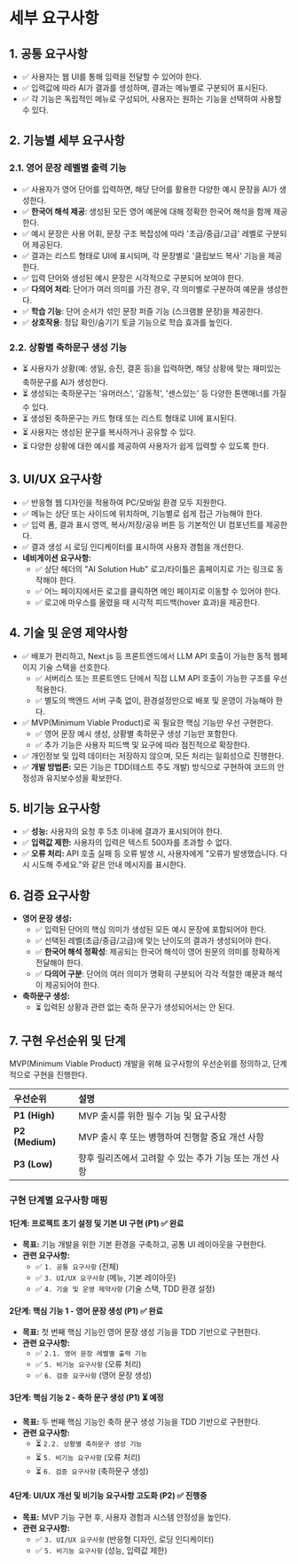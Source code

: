 # 세부 요구사항

## 1. 공통 요구사항
- ✅ 사용자는 웹 UI를 통해 입력을 전달할 수 있어야 한다.
- ✅ 입력값에 따라 AI가 결과를 생성하며, 결과는 메뉴별로 구분되어 표시된다.
- ✅ 각 기능은 독립적인 메뉴로 구성되어, 사용자는 원하는 기능을 선택하여 사용할 수 있다.

## 2. 기능별 세부 요구사항
### 2.1. 영어 문장 레벨별 출력 기능
- ✅ 사용자가 영어 단어를 입력하면, 해당 단어를 활용한 다양한 예시 문장을 AI가 생성한다.
- ✅ **한국어 해석 제공**: 생성된 모든 영어 예문에 대해 정확한 한국어 해석을 함께 제공한다.
- ✅ 예시 문장은 사용 어휘, 문장 구조 복잡성에 따라 '초급/중급/고급' 레벨로 구분되어 제공된다.
- ✅ 결과는 리스트 형태로 UI에 표시되며, 각 문장별로 '클립보드 복사' 기능을 제공한다.
- ✅ 입력 단어와 생성된 예시 문장은 시각적으로 구분되어 보여야 한다.
- ✅ **다의어 처리**: 단어가 여러 의미를 가진 경우, 각 의미별로 구분하여 예문을 생성한다.
- ✅ **학습 기능**: 단어 순서가 섞인 문장 퍼즐 기능 (스크램블 문장)을 제공한다.
- ✅ **상호작용**: 정답 확인/숨기기 토글 기능으로 학습 효과를 높인다.

### 2.2. 상황별 축하문구 생성 기능
- ⏳ 사용자가 상황(예: 생일, 승진, 결혼 등)을 입력하면, 해당 상황에 맞는 재미있는 축하문구를 AI가 생성한다.
- ⏳ 생성되는 축하문구는 '유머러스', '감동적', '센스있는' 등 다양한 톤앤매너를 가질 수 있다.
- ⏳ 생성된 축하문구는 카드 형태 또는 리스트 형태로 UI에 표시된다.
- ⏳ 사용자는 생성된 문구를 복사하거나 공유할 수 있다.
- ⏳ 다양한 상황에 대한 예시를 제공하여 사용자가 쉽게 입력할 수 있도록 한다.

## 3. UI/UX 요구사항
- ✅ 반응형 웹 디자인을 적용하여 PC/모바일 환경 모두 지원한다.
- ✅ 메뉴는 상단 또는 사이드에 위치하며, 기능별로 쉽게 접근 가능해야 한다.
- ✅ 입력 폼, 결과 표시 영역, 복사/저장/공유 버튼 등 기본적인 UI 컴포넌트를 제공한다.
- ✅ 결과 생성 시 로딩 인디케이터를 표시하여 사용자 경험을 개선한다.
- **네비게이션 요구사항:**
  - ✅ 상단 헤더의 "AI Solution Hub" 로고/타이틀은 홈페이지로 가는 링크로 동작해야 한다.
  - ✅ 어느 페이지에서든 로고를 클릭하면 메인 페이지로 이동할 수 있어야 한다.
  - ✅ 로고에 마우스를 올렸을 때 시각적 피드백(hover 효과)을 제공한다.

## 4. 기술 및 운영 제약사항
- ✅ 배포가 편리하고, Next.js 등 프론트엔드에서 LLM API 호출이 가능한 동적 웹페이지 기술 스택을 선호한다.
  - ✅ 서버리스 또는 프론트엔드 단에서 직접 LLM API 호출이 가능한 구조를 우선 적용한다.
  - ✅ 별도의 백엔드 서버 구축 없이, 환경설정만으로 배포 및 운영이 가능해야 한다.
- ✅ MVP(Minimum Viable Product)로 꼭 필요한 핵심 기능만 우선 구현한다.
  - ✅ 영어 문장 예시 생성, 상황별 축하문구 생성 기능만 포함한다.
  - ✅ 추가 기능은 사용자 피드백 및 요구에 따라 점진적으로 확장한다.
- ✅ 개인정보 및 입력 데이터는 저장하지 않으며, 모든 처리는 일회성으로 진행한다.
- ✅ **개발 방법론:** 모든 기능은 TDD(테스트 주도 개발) 방식으로 구현하여 코드의 안정성과 유지보수성을 확보한다.

## 5. 비기능 요구사항
- ✅ **성능:** 사용자의 요청 후 5초 이내에 결과가 표시되어야 한다.
- ✅ **입력값 제한:** 사용자의 입력은 텍스트 500자를 초과할 수 없다.
- ✅ **오류 처리:** API 호출 실패 등 오류 발생 시, 사용자에게 "오류가 발생했습니다. 다시 시도해 주세요."와 같은 안내 메시지를 표시한다.

## 6. 검증 요구사항
- **영어 문장 생성:**
  - ✅ 입력된 단어의 핵심 의미가 생성된 모든 예시 문장에 포함되어야 한다.
  - ✅ 선택된 레벨(초급/중급/고급)에 맞는 난이도의 결과가 생성되어야 한다.
  - ✅ **한국어 해석 정확성**: 제공되는 한국어 해석이 영어 원문의 의미를 정확하게 전달해야 한다.
  - ✅ **다의어 구분**: 단어의 여러 의미가 명확히 구분되어 각각 적절한 예문과 해석이 제공되어야 한다.
- **축하문구 생성:**
  - ⏳ 입력된 상황과 관련 없는 축하 문구가 생성되어서는 안 된다.

## 7. 구현 우선순위 및 단계
MVP(Minimum Viable Product) 개발을 위해 요구사항의 우선순위를 정의하고, 단계적으로 구현을 진행한다.

| 우선순위 | 설명 |
| :--- | :--- |
| **P1 (High)** | MVP 출시를 위한 필수 기능 및 요구사항 |
| **P2 (Medium)** | MVP 출시 후 또는 병행하여 진행할 중요 개선 사항 |
| **P3 (Low)** | 향후 릴리즈에서 고려할 수 있는 추가 기능 또는 개선 사항 |

### 구현 단계별 요구사항 매핑

#### **1단계: 프로젝트 초기 설정 및 기본 UI 구현 (P1)** ✅ **완료**
- **목표:** 기능 개발을 위한 기본 환경을 구축하고, 공통 UI 레이아웃을 구현한다.
- **관련 요구사항:**
  - ✅ `1. 공통 요구사항` (전체)
  - ✅ `3. UI/UX 요구사항` (메뉴, 기본 레이아웃)
  - ✅ `4. 기술 및 운영 제약사항` (기술 스택, TDD 환경 설정)

#### **2단계: 핵심 기능 1 - 영어 문장 생성 (P1)** ✅ **완료**
- **목표:** 첫 번째 핵심 기능인 영어 문장 생성 기능을 TDD 기반으로 구현한다.
- **관련 요구사항:**
  - ✅ `2.1. 영어 문장 레벨별 출력 기능`
  - ✅ `5. 비기능 요구사항` (오류 처리)
  - ✅ `6. 검증 요구사항` (영어 문장 생성)

#### **3단계: 핵심 기능 2 - 축하 문구 생성 (P1)** ⏳ **예정**
- **목표:** 두 번째 핵심 기능인 축하 문구 생성 기능을 TDD 기반으로 구현한다.
- **관련 요구사항:**
  - ⏳ `2.2. 상황별 축하문구 생성 기능`
  - ⏳ `5. 비기능 요구사항` (오류 처리)
  - ⏳ `6. 검증 요구사항` (축하문구 생성)

#### **4단계: UI/UX 개선 및 비기능 요구사항 고도화 (P2)** ✅ **진행중**
- **목표:** MVP 기능 구현 후, 사용자 경험과 시스템 안정성을 높인다.
- **관련 요구사항:**
  - ✅ `3. UI/UX 요구사항` (반응형 디자인, 로딩 인디케이터)
  - ✅ `5. 비기능 요구사항` (성능, 입력값 제한)
